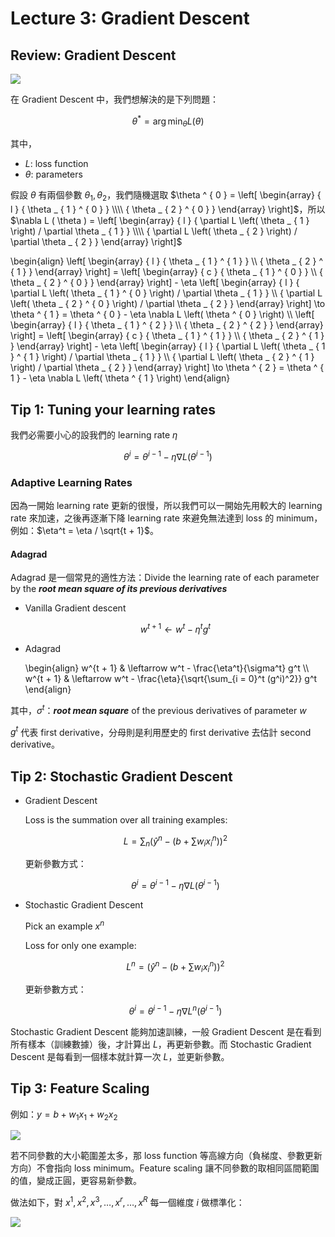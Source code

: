 # Lecture 3: Gradient Descent

## Review: Gradient Descent

![](https://i.imgur.com/MGrouqh.png)

在 Gradient Descent 中，我們想解決的是下列問題：

$$
\theta ^ { * } = \arg \min _ { \theta } L ( \theta )
$$

其中，

- $L$: loss function
- $\theta$: parameters

假設 $\theta$ 有兩個參數  ${\theta_1, \theta_2}$，我們隨機選取 $\theta ^ { 0 } = \left[ \begin{array} { l } { \theta _ { 1 } ^ { 0 } } \\\\ { \theta _ { 2 } ^ { 0 } } \end{array} \right]$，所以 $\nabla L ( \theta ) = \left[ \begin{array} { l } { \partial L \left( \theta _ { 1 } \right) / \partial \theta _ { 1 } } \\\\ { \partial L \left( \theta _ { 2 } \right) / \partial \theta _ { 2 } } \end{array} \right]$

\begin{align}
\left[ \begin{array} { l } { \theta _ { 1 } ^ { 1 } } \\\\ { \theta _ { 2 } ^ { 1 } } \end{array} \right] = \left[ \begin{array} { c } { \theta _ { 1 } ^ { 0 } } \\\\ { \theta _ { 2 } ^ { 0 } } \end{array} \right] - \eta \left[ \begin{array} { l } { \partial L \left( \theta _ { 1 } ^ { 0 } \right) / \partial \theta _ { 1 } } \\\\ { \partial L \left( \theta _ { 2 } ^ { 0 } \right) / \partial \theta _ { 2 } } \end{array} \right] \to \theta ^ { 1 } = \theta ^ { 0 } - \eta \nabla L \left( \theta ^ { 0 } \right) \\\\
\left[ \begin{array} { l } { \theta _ { 1 } ^ { 2 } } \\\\ { \theta _ { 2 } ^ { 2 } } \end{array} \right] = \left[ \begin{array} { c } { \theta _ { 1 } ^ { 1 } } \\\\ { \theta _ { 2 } ^ { 1 } } \end{array} \right] - \eta \left[ \begin{array} { l } { \partial L \left( \theta _ { 1 } ^ { 1 } \right) / \partial \theta _ { 1 } } \\\\ { \partial L \left( \theta _ { 2 } ^ { 1 } \right) / \partial \theta _ { 2 } } \end{array} \right] \to \theta ^ { 2 } = \theta ^ { 1 } - \eta \nabla L \left( \theta ^ { 1 } \right)
\end{align}

## Tip 1: Tuning your learning rates

我們必需要小心的設我們的 learning rate $\eta$

$$
\theta ^ { i } = \theta ^ { i - 1 } - \eta \nabla L \left( \theta ^ { i - 1 } \right)
$$

### Adaptive Learning Rates

因為一開始 learning rate 更新的很慢，所以我們可以一開始先用較大的 learning rate 來加速，之後再逐漸下降 learning rate 來避免無法達到 loss 的 minimum，例如：$\eta^t = \eta / \sqrt{t + 1}$。

#### Adagrad

Adagrad 是一個常見的適性方法：Divide the learning rate of each parameter by the ***root mean square of its previous derivatives***

- Vanilla Gradient descent

    $$w^{t + 1} \leftarrow w^t - \eta^t g^t$$

- Adagrad

    \begin{align}
    w^{t + 1} & \leftarrow w^t - \frac{\eta^t}{\sigma^t} g^t \\\\
    w^{t + 1} & \leftarrow w^t - \frac{\eta}{\sqrt{\sum_{i = 0}^t (g^i)^2}} g^t
    \end{align}

其中，$\sigma^t$：***root mean square*** of the previous derivatives of parameter $w$

$g^t$ 代表 first derivative，分母則是利用歷史的 first derivative 去估計 second derivative。

## Tip 2: Stochastic Gradient Descent

- Gradient Descent

    Loss is the summation over all training examples:

    $$L = \sum_n \Bigg(\hat y^n - \Big(b + \sum w_i x_i^n \Big) \Bigg)^2$$

    更新參數方式：

    $${ \theta } ^ { i } = { \theta } ^ { i - 1 } - { \eta } \nabla L \left( { \theta } ^ { i - 1 } \right)$$

- Stochastic Gradient Descent

    Pick an example $x^n$

    Loss for only one example:

    $$L ^ { n } = \left( \hat { y } ^ { n } - \left( b + \sum w _ { i } x _ { i } ^ { n } \right) \right) ^ { 2 }$$

    更新參數方式：

    $$\theta ^ { i } = \theta ^ { i - 1 } - \eta \nabla L ^ { n } \left( \theta ^ { i - 1 } \right)$$

Stochastic Gradient Descent 能夠加速訓練，一般 Gradient Descent 是在看到所有樣本（訓練數據）後，才計算出 $L$，再更新參數。而 Stochastic Gradient Descent 是每看到一個樣本就計算一次 $L$，並更新參數。

## Tip 3: Feature Scaling

例如：$y = b + w_1x_1 + w_2x_2$

![](https://i.imgur.com/XDNSGri.png)

若不同參數的大小範圍差太多，那 loss function 等高線方向（負梯度、參數更新方向）不會指向 loss minimum。Feature scaling 讓不同參數的取相同區間範圍的值，變成正圓，更容易新參數。

做法如下，對 $x^1, x^2, x^3, \dots, x^r, \dots, x^R$ 每一個維度 $i$ 做標準化：

![](https://i.imgur.com/gpfr0f5.png)